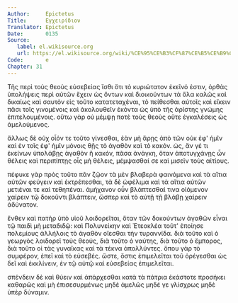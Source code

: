 ```yaml
---
Author:     Epictetus  
Title:      Εγχειρίδιον  
Translator: Epictetus  
Date:       0135  
Source:
   label: el.wikisource.org
   url: https://el.wikisource.org/wiki/%CE%95%CE%B3%CF%87%CE%B5%CE%B9%CF%81%CE%AF%CE%B4%CE%B9%CE%BF%CE%BD 
Code:       e  
Chapter: 31
---
```


Τῆς περὶ τοὺς θεοὺς εὐσεβείας ἴσθι ὅτι τὸ κυριώτατον ἐκεῖνό ἐστιν, ὀρθὰς
ὑπολήψεις περὶ αὐτῶν ἔχειν ὡς ὄντων καὶ διοικούντων τὰ ὅλα καλῶς καὶ δικαίως
καὶ σαυτὸν εἰς τοῦτο κατατεταχέναι, τὸ πείθεσθαι αὐτοῖς καὶ εἴκειν πᾶσι τοῖς
γινομένοις καὶ ἀκολουθεῖν ἑκόντα ὡς ὑπὸ τῆς ἀρίστης γνώμης ἐπιτελουμένοις. οὕτω
γὰρ οὐ μέμψῃ ποτὲ τοὺς θεοὺς οὔτε ἐγκαλέσεις ὡς ἀμελούμενος.

ἄλλως δὲ οὐχ οἷόν τε τοῦτο γίνεσθαι, ἐὰν μὴ ἄρῃς ἀπὸ τῶν οὐκ ἐφ' ἡμῖν καὶ ἐν
τοῖς ἐφ' ἡμῖν μόνοις θῇς τὸ ἀγαθὸν καὶ τὸ κακόν. ὡς, ἄν γέ τι ἐκείνων ὑπολάβῃς
ἀγαθὸν ἢ κακόν, πᾶσα ἀνάγκη, ὅταν ἀποτυγχάνῃς ὧν θέλεις καὶ περιπίπτῃς οἷς μὴ
θέλεις, μέμψασθαί σε καὶ μισεῖν τοὺς αἰτίους.

πέφυκε γὰρ πρὸς τοῦτο πᾶν ζῷον τὰ μὲν βλαβερὰ φαινόμενα καὶ τὰ αἴτια αὐτῶν
φεύγειν καὶ ἐκτρέπεσθαι, τὰ δὲ ὠφέλιμα καὶ τὰ αἴτια αὐτῶν μετιέναι τε καὶ
τεθηπέναι. ἀμήχανον οὖν βλάπτεσθαί τινα οἰόμενον χαίρειν τῷ δοκοῦντι βλάπτειν,
ὥσπερ καὶ τὸ αὐτῇ τῇ βλάβῃ χαίρειν ἀδύνατον.

ἔνθεν καὶ πατὴρ ὑπὸ υἱοῦ λοιδορεῖται, ὅταν τῶν δοκούντων ἀγαθῶν εἶναι τῷ παιδὶ
μὴ μεταδιδῷ: καὶ Πολυνείκην καὶ Ἐτεοκλέα τοῦτ' ἐποίησε πολεμίους ἀλλήλοις τὸ
ἀγαθὸν οἴεσθαι τὴν τυραννίδα. διὰ τοῦτο καὶ ὁ γεωργὸς λοιδορεῖ τοὺς θεούς, διὰ
τοῦτο ὁ ναύτης, διὰ τοῦτο ὁ ἔμπορος, διὰ τοῦτο οἱ τὰς γυναῖκας καὶ τὰ τέκνα
ἀπολλύντες. ὅπου γὰρ τὸ συμφέρον, ἐπεῖ καὶ τὸ εὐσεβές. ὥστε, ὅστις ἐπιμελεῖται
τοῦ ὀρέγεσθαι ὡς δεῖ καὶ ἐκκλίνειν, ἐν τῷ αὐτῷ καὶ εὐσεβείας ἐπιμελεῖται.

σπένδειν δὲ καὶ θύειν καὶ ἀπάρχεσθαι κατὰ τὰ πάτρια ἑκάστοτε προσήκει καθαρῶς
καὶ μὴ ἐπισεσυρμένως μηδὲ ἀμελῶς μηδέ γε γλίσχρως μηδὲ ὑπὲρ δύναμιν.


